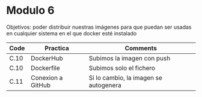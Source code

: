 # Modulo 6

Objetivos: poder distribuir nuestras imágenes para que puedan ser usadas en
cualquier sistema en el que docker esté instalado

| Code | Practica | Comments
| ---- | -------- | --------
|C.10|DockerHub | Subimos la imagen con push |
|C.10|Dockerfile|Subimos solo el fichero |
|C.11|Conexion a GitHub| Si lo cambio, la imagen se autogenera |


